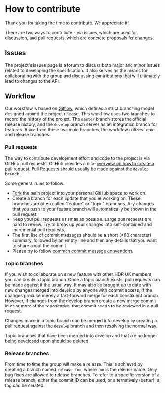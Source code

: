 # How to contribute

Thank you for taking the time to contribute. We appreciate it!

There are two ways to contribute - via issues, which are used for discussion, and pull requests, which are concrete proposals for changes.

## Issues

The project's issues page is a forum to discuss both major and minor issues related to developing the specification. It also serves as the means for collaborating with the group and discussing contributions that will ultimately lead to changes to the API.

## Workflow

Our workflow is based on [Gitflow](https://www.atlassian.com/git/tutorials/comparing-workflows/gitflow-workflow), which defines a strict branching model designed around the project release. This workflow uses two branches to record the history of the project. The `master` branch stores the official release history, and the `develop` branch serves as an integration branch for features. Aside from these two main branches, the workflow utilizes topic and release branches.

### Pull requests

The way to contribute development effort and code to the project is via GitHub pull requests. GitHub provides a nice [overview on how to create a pull request](https://help.github.com/articles/creating-a-pull-request). Pull Requests should usually be made against the `develop` branch.

Some general rules to follow:

- [Fork](https://help.github.com/articles/fork-a-repo) the main project into your personal GitHub space to work on.
- Create a branch for each update that you're working on. These branches are often called "feature" or "topic" branches. Any changes that you push to your feature branch will automatically be shown in the pull request.
- Keep your pull requests as small as possible. Large pull requests are hard to review. Try to break up your changes into self-contained and incremental pull requests.
- The first line of commit messages should be a short (&lt;80 character) summary, followed by an empty line and then any details that you want to share about the commit.
- Please try to follow [common commit message conventions](https://chris.beams.io/posts/git-commit/).

### Topic branches

If you wish to collaborate on a new feature with other HDR UK members, you can create a topic branch. Once a topic branch exists, pull requests can be made against it the usual way. It may also be brought up to date with new changes merged into develop by anyone with commit access, if the changes produce merely a fast-forward merge for each constituent branch. However, if changes from the develop branch create a new merge commit in or or more of the repositories, that commit needs to be reviewed in a pull request.

Changes made in a topic branch can be merged into develop by creating a pull request against the `develop` branch and then resolving the normal way.

Topic branches that have been merged into develop and that are no longer being developed upon should be [deleted](https://github.com/blog/1335-tidying-up-after-pull-requests).

### Release branches

From time to time the group will make a release. This is achieved by creating a branch named `release-foo`, where `foo` is the release name. Only bug fixes are allowed to release branches. To refer to a specific version of a release branch, either the commit ID can be used, or alternatively (better), a tag can be created.
